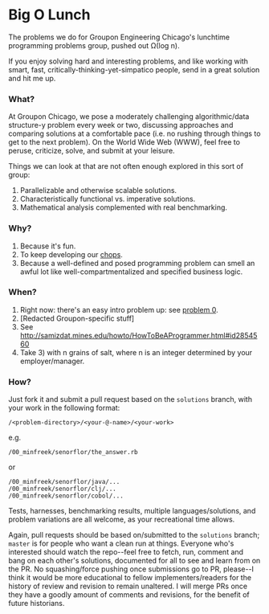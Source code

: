 Big O Lunch
===========

The problems we do for Groupon Engineering Chicago's lunchtime
programming problems group, pushed out Ω(log n).

If you enjoy solving hard and interesting problems, and like working
with smart, fast, critically-thinking-yet-simpatico people, send in a
great solution and hit me up.

### What?

At Groupon Chicago, we pose a moderately challenging algorithmic/data
structure-y problem every week or two, discussing approaches and
comparing solutions at a comfortable pace (i.e. no rushing through
things to get to the next problem). On the World Wide Web (WWW), feel
free to peruse, criticize, solve, and submit at your leisure.

Things we can look at that are not often enough explored in this
sort of group:

1. Parallelizable and otherwise scalable solutions.
2. Characteristically functional vs. imperative solutions.
3. Mathematical analysis complemented with real benchmarking.

### Why?

1. Because it's fun.
2. To keep developing our [chops](http://www.sweetwater.com/insync/chops/).
3. Because a well-defined and posed programming problem can smell an
   awful lot like well-compartmentalized and specified business logic.

### When?

1. Right now: there's an easy intro problem up: see
   [problem 0](00_minfreek/).
2. \[Redacted Groupon-specific stuff\]
3. See http://samizdat.mines.edu/howto/HowToBeAProgrammer.html#id2854560
4. Take 3) with n grains of salt, where n is an integer determined by
   your employer/manager.
   
### How?

Just fork it and submit a pull request based on the `solutions`
branch, with your work in the following format:

`/<problem-directory>/<your-@-name>/<your-work>`

e.g.

`/00_minfreek/senorflor/the_answer.rb`

or

```
/00_minfreek/senorflor/java/...
/00_minfreek/senorflor/clj/...
/00_minfreek/senorflor/cobol/...
```

Tests, harnesses, benchmarking results, multiple languages/solutions,
and problem variations are all welcome, as your recreational time
allows.

Again, pull requests should be based on/submitted to the `solutions`
branch; `master` is for people who want a clean run at things.
Everyone who's interested should watch the repo--feel free to
fetch, run, comment and bang on each other's solutions, documented for
all to see and learn from on the PR. No squashing/force pushing once
submissions go to PR, please--I think it would be more educational to
fellow implementers/readers for the history of review and revision to
remain unaltered. I will merge PRs once they have a goodly amount of
comments and revisions, for the benefit of future historians.
